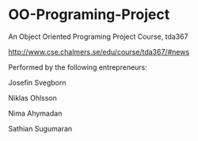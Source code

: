 # OO-Programing-Project
An Object Oriented Programing Project Course, tda367

http://www.cse.chalmers.se/edu/course/tda367/#news

Performed by the following entrepreneurs:

Josefin Svegborn

Niklas Ohlsson

Nima Ahymadan

Sathian Sugumaran
